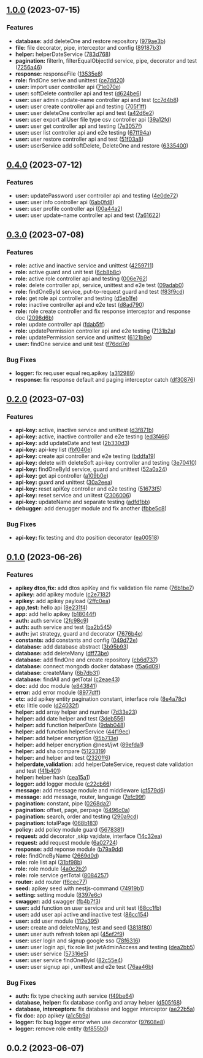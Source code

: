 ## [1.0.0](https://github.com/anucha-tk/spec-finder-api/compare/0.4.0...1.0.0) (2023-07-15)

### Features

- **database:** add deleteOne and restore repository ([979ae3b](https://github.com/anucha-tk/spec-finder-api/commit/979ae3bea64d6190aa5fadda34d434d7d548dff7))
- **file:** file decorator, pipe, interceptor and config ([89187b3](https://github.com/anucha-tk/spec-finder-api/commit/89187b307db129374953b18e68f288363e094e39))
- **helper:** helperDateService ([783d768](https://github.com/anucha-tk/spec-finder-api/commit/783d76831824b7e70f9d3be80b321ea2d9b24f16))
- **pagination:** filterIn, filterEqualObjectId service, pipe, decorator and test ([7256a46](https://github.com/anucha-tk/spec-finder-api/commit/7256a4687bf2db612e1c2dc5427e097bcd4f900b))
- **response:** responseFile ([13535e8](https://github.com/anucha-tk/spec-finder-api/commit/13535e873b7fa72721874f257772f0ff5a472124))
- **role:** findOne serive and unittest ([ce7dd20](https://github.com/anucha-tk/spec-finder-api/commit/ce7dd2057383b6de7a9304bbe6cd545b2560ccd5))
- **user:** import user controller api ([71e070e](https://github.com/anucha-tk/spec-finder-api/commit/71e070e959c0d725d105e467d39258e1b14dd131))
- **user:** softDelete controller api and test ([d624be6](https://github.com/anucha-tk/spec-finder-api/commit/d624be6cbc0005946fd262ff799265ae97af6175))
- **user:** user admin update-name controller api and test ([cc7d4b8](https://github.com/anucha-tk/spec-finder-api/commit/cc7d4b8b1c945d6685806c7f588b2baaf39849e5))
- **user:** user create controller api and testing ([705f1ff](https://github.com/anucha-tk/spec-finder-api/commit/705f1ffecf38262ec53632aef8f2ba626301b537))
- **user:** user deleteOne controller api and test ([a42d6e2](https://github.com/anucha-tk/spec-finder-api/commit/a42d6e2c21f27b03e200b22f079c97802efdfeef))
- **user:** user export allUser file type csv controller api ([39a12fd](https://github.com/anucha-tk/spec-finder-api/commit/39a12fd7e4306716f68f220a2d6ce38e008b2408))
- **user:** user get controller api and testing ([7e3057f](https://github.com/anucha-tk/spec-finder-api/commit/7e3057f434e85553584d7dcf941a824947bf4065))
- **user:** user list controller api and e2e testing ([67ff94a](https://github.com/anucha-tk/spec-finder-api/commit/67ff94af024d248438d735d8573bd265484e5164))
- **user:** user restore controller api and test ([51f03a8](https://github.com/anucha-tk/spec-finder-api/commit/51f03a88fd9a3642c56a86f4d9613553f6584fdd))
- **user:** userService add softDelete, DeleteOne and restore ([6335400](https://github.com/anucha-tk/spec-finder-api/commit/6335400ee942609eea92c0b1e8480f9a286828b5))

## [0.4.0](https://github.com/anucha-tk/spec-finder-api/compare/0.3.0...0.4.0) (2023-07-12)

### Features

- **user:** updatePassword user controller api and testing ([4e0de72](https://github.com/anucha-tk/spec-finder-api/commit/4e0de72532e8535327357096cf0d88bbcc4acc83))
- **user:** user info controller api ([6ab0fd8](https://github.com/anucha-tk/spec-finder-api/commit/6ab0fd865bd91be2d2e5a35bc4a9d96921304c70))
- **user:** user profile controller api ([00a44a2](https://github.com/anucha-tk/spec-finder-api/commit/00a44a28af1782d7e7c2c6c8eeb816113c01e83c))
- **user:** user update-name controller api and test ([7a61622](https://github.com/anucha-tk/spec-finder-api/commit/7a616223ee2dddd01ab83eb2d914073f9b7a5f35))

## [0.3.0](https://github.com/anucha-tk/spec-finder-api/compare/0.2.0...0.3.0) (2023-07-08)

### Features

- **role:** active and inactive service and unittest ([4259711](https://github.com/anucha-tk/spec-finder-api/commit/42597113acb305259d4ac958c6c33d01d7db7bf4))
- **role:** active guard and unit test ([6cb8b8c](https://github.com/anucha-tk/spec-finder-api/commit/6cb8b8cc355b6c7249c04d30cfab3dd638c58156))
- **role:** active role controller api and testing ([006e762](https://github.com/anucha-tk/spec-finder-api/commit/006e76225361f730f8ac6ad9433b478f8ce0c1d9))
- **role:** delete controller api, service, unittest and e2e test ([09adab0](https://github.com/anucha-tk/spec-finder-api/commit/09adab0a38467daa58241eb06ad1062b4dd37dcc))
- **role:** findOneById service, put-to-request guard and test ([f83f9cd](https://github.com/anucha-tk/spec-finder-api/commit/f83f9cd6d00502c7c4a5c7a98c706cf78ea378e6))
- **role:** get role api controller and testing ([d5eb1fe](https://github.com/anucha-tk/spec-finder-api/commit/d5eb1fe11ada8d853ddea93d55a5293d66119b6c))
- **role:** inactive controller api and e2e test ([d8ad790](https://github.com/anucha-tk/spec-finder-api/commit/d8ad79015f7b9752d861807058f28f0ff9d92aa1))
- **role:** role create controller and fix response interceptor and response doc ([2098d6b](https://github.com/anucha-tk/spec-finder-api/commit/2098d6bc34e5a3a9a35bf27376bf76ea0224ba3f))
- **role:** update controller api ([fdab5ff](https://github.com/anucha-tk/spec-finder-api/commit/fdab5fff4963ed14c782a25d3613b4784a53443d))
- **role:** updatePermission controller api and e2e testing ([7131b2a](https://github.com/anucha-tk/spec-finder-api/commit/7131b2a73f465aa49e29390f85d1c1e489f35f50))
- **role:** updatePermission service and unittest ([6121b9e](https://github.com/anucha-tk/spec-finder-api/commit/6121b9eec7c452c25216f69b87d31202d152fbcd))
- **user:** findOne service and unit test ([f76dd7e](https://github.com/anucha-tk/spec-finder-api/commit/f76dd7e03784fe46880fc333c409e2c17d310145))

### Bug Fixes

- **logger:** fix req.user equal req.apikey ([a312989](https://github.com/anucha-tk/spec-finder-api/commit/a312989f74520bbc18b0014a0bd17708f93b4a9b))
- **response:** fix response default and paging interceptor catch ([df30876](https://github.com/anucha-tk/spec-finder-api/commit/df308765d58bdb0ad49e101780dd72293c0e4c83))

## [0.2.0](https://github.com/anucha-tk/spec-finder-api/compare/0.1.0...0.2.0) (2023-07-03)

### Features

- **api-key:** active, inactive service and unittest ([d3f871b](https://github.com/anucha-tk/spec-finder-api/commit/d3f871b0180cc890548dfe7fb2ab5f73ce57e347))
- **api-key:** active, inactive controller and e2e testing ([ed3f466](https://github.com/anucha-tk/spec-finder-api/commit/ed3f4660d72f546eaf7b47d8ef8fe68737739722))
- **api-key:** add updateDate and test ([2b330d3](https://github.com/anucha-tk/spec-finder-api/commit/2b330d30d239eff44fd9cf3a8e98735ec060f2a2))
- **api-key:** api-key list ([fbf040e](https://github.com/anucha-tk/spec-finder-api/commit/fbf040e2d412431d982cb4222049bedcd9ea178d))
- **api-key:** create api controller and e2e testing ([bddfa19](https://github.com/anucha-tk/spec-finder-api/commit/bddfa196b971d75ff8cd4750875910501265ce48))
- **api-key:** delete with deleteSoft api-key controller and testing ([3e70410](https://github.com/anucha-tk/spec-finder-api/commit/3e7041062905adbfdb3f8fc60487d665542224e8))
- **api-key:** findOneById service, guard and unittest ([52a0a24](https://github.com/anucha-tk/spec-finder-api/commit/52a0a24768ca984a038c445a30d511126289d1be))
- **api-key:** get api controller ([a109b0e](https://github.com/anucha-tk/spec-finder-api/commit/a109b0e57e606aa0c566af67abf954ad758d258c))
- **api-key:** guard and unittest ([30a2eea](https://github.com/anucha-tk/spec-finder-api/commit/30a2eea14857130b4d866ef75eb91f415c6c0a23))
- **api-key:** reset apiKey controller and e2e testing ([51673f5](https://github.com/anucha-tk/spec-finder-api/commit/51673f56d6a25ad40542191cc0669e4a0bdf1ad5))
- **api-key:** reset service and uniitest ([2306006](https://github.com/anucha-tk/spec-finder-api/commit/23060063130fd4ad48e8abfa78df0515ee73a192))
- **api-key:** updateName and separate testing ([adfd1bb](https://github.com/anucha-tk/spec-finder-api/commit/adfd1bb04146aeea31caf66b7a685f7ad738374f))
- **debugger:** add denugger module and fix another ([fbbe5c8](https://github.com/anucha-tk/spec-finder-api/commit/fbbe5c8067e870cdcfc6996f81e73c29bf062913))

### Bug Fixes

- **api-key:** fix testing and dto position decorator ([ea00518](https://github.com/anucha-tk/spec-finder-api/commit/ea00518e534c592bceb9be8b823835c498774bb9))

## [0.1.0](https://github.com/anucha-tk/spec-finder-api/compare/0.0.2...0.1.0) (2023-06-26)

### Features

- **apikey dtos,fix:** add dtos apiKey and fix validation file name ([76b1be7](https://github.com/anucha-tk/spec-finder-api/commit/76b1be7d1041d230f1f879e1cb0c1c1a063c8685))
- **apikey:** add apikey module ([c2e7182](https://github.com/anucha-tk/spec-finder-api/commit/c2e7182a0a2320fd545e91570d59c9046bc5444b))
- **apikey:** add apikey payload ([2ffc0ea](https://github.com/anucha-tk/spec-finder-api/commit/2ffc0ea0d42d072adcda64c3704c4ebec211c9eb))
- **app,test:** hello api ([8e231f4](https://github.com/anucha-tk/spec-finder-api/commit/8e231f4d72bfc7d4c5549b0af83c8f7c601fe5b6))
- **app:** add hello apikey ([b18044f](https://github.com/anucha-tk/spec-finder-api/commit/b18044f2b82aa2f91b2c984ef6242e12dd837e15))
- **auth:** auth service ([2fc98c9](https://github.com/anucha-tk/spec-finder-api/commit/2fc98c9741f7736609e90f18a680dc3cebc1c519))
- **auth:** auth service and test ([ba2b545](https://github.com/anucha-tk/spec-finder-api/commit/ba2b545af23611bd7194650e18a6135dbde79cda))
- **auth:** jwt strategy, guard and decorator ([7676b4e](https://github.com/anucha-tk/spec-finder-api/commit/7676b4edb4d08ff4317f041ff64cf865ffa6512a))
- **constants:** add constants and config ([049d72e](https://github.com/anucha-tk/spec-finder-api/commit/049d72e69104e2a3f5ef15f556380ce5946aff7d))
- **database:** add database abstract ([3b95b93](https://github.com/anucha-tk/spec-finder-api/commit/3b95b939c3a07aac864b946117b831c8e6d195bb))
- **database:** add deleteMany ([dff73be](https://github.com/anucha-tk/spec-finder-api/commit/dff73bebb00808137e05a6b010a1001c7102b712))
- **database:** add findOne and create repository ([cb6d737](https://github.com/anucha-tk/spec-finder-api/commit/cb6d737b619898406be474d02ba8284e1f7c95ca))
- **database:** connect mongodb docker database ([f5a6d09](https://github.com/anucha-tk/spec-finder-api/commit/f5a6d09812c0e8d1a71f697b5b7b81a410d05156))
- **database:** createMany ([6b7db31](https://github.com/anucha-tk/spec-finder-api/commit/6b7db31c468d791379650179b999931ddba683c0))
- **database:** findAll and getTotal ([c2eae43](https://github.com/anucha-tk/spec-finder-api/commit/c2eae43073342cc2bd8a562bd28e7a92e5cf29e5))
- **doc:** add doc module ([e843841](https://github.com/anucha-tk/spec-finder-api/commit/e8438417ef2e24f06be02edd9a6ff95ae085d872))
- **error:** add error module ([8977dff](https://github.com/anucha-tk/spec-finder-api/commit/8977dff557847a2ee3471d7c6f2e811b3497f98a))
- **etc:** add apikey entity pagination constant, interface role ([8e4a78c](https://github.com/anucha-tk/spec-finder-api/commit/8e4a78c2bf63a8ac44522fbf7cd38e98d0c5706c))
- **etc:** little code ([d24032f](https://github.com/anucha-tk/spec-finder-api/commit/d24032f11db0ee0b4397bac668d3c8b7a871bd59))
- **helper:** add array helper and number ([7d33e23](https://github.com/anucha-tk/spec-finder-api/commit/7d33e23ce1fdd6ba5a08d63bdb92493c66dcb86d))
- **helper:** add date helper and test ([3deb556](https://github.com/anucha-tk/spec-finder-api/commit/3deb55687785845c825115b291166b45fbcd9ebb))
- **helper:** add function helperDate ([9dab048](https://github.com/anucha-tk/spec-finder-api/commit/9dab0480093e0c57551ca22f4abf5d985ab837e7))
- **helper:** add function helperService ([44f19ec](https://github.com/anucha-tk/spec-finder-api/commit/44f19ec39c3c8095aab1fdf6adbe04a600534811))
- **helper:** add helper encryption ([95b713e](https://github.com/anucha-tk/spec-finder-api/commit/95b713e26128b0ddf36a5b57ba9fb51e302a615f))
- **helper:** add helper encryption @nest/jwt ([89efda1](https://github.com/anucha-tk/spec-finder-api/commit/89efda17dc7d6d5848ed9a951835c4009ff40dbd))
- **helper:** add sha compare ([5123319](https://github.com/anucha-tk/spec-finder-api/commit/51233198125b7f52bf2532374f04a64ec0b7dcfd))
- **helper:** and helper and test ([2320ff6](https://github.com/anucha-tk/spec-finder-api/commit/2320ff6a5e151ed911f5af4a90f168cfb4aa68a2))
- **helperdate,validation:** add helperDateService, request date validation and test ([f41b401](https://github.com/anucha-tk/spec-finder-api/commit/f41b401e3fd2c30bce818dbf15c4fcd2f1c89790))
- **helper:** helper hash ([cea15a1](https://github.com/anucha-tk/spec-finder-api/commit/cea15a181471ca582938ce15ccf05c8abc2c42e0))
- **logger:** add logger module ([c22cb66](https://github.com/anucha-tk/spec-finder-api/commit/c22cb6652aca3d6276d60b6abfc633dc8a6215de))
- **message:** add message module and middleware ([cf579d6](https://github.com/anucha-tk/spec-finder-api/commit/cf579d63bdf0d81221d68c2bb0b5103442db6b2f))
- **message:** add message, router, language ([7efc99f](https://github.com/anucha-tk/spec-finder-api/commit/7efc99f4de8c38503beef5e3bdcb3a486b590d54))
- **pagination:** constant, pipe ([0268da2](https://github.com/anucha-tk/spec-finder-api/commit/0268da2e38c4e78bbe1b31e318ecb5207916534b))
- **pagination:** offset, page, perpage ([6496c0a](https://github.com/anucha-tk/spec-finder-api/commit/6496c0a961e6176a63d9fe9cc9cecd7598e476b6))
- **pagination:** search, order and testing ([290a9cd](https://github.com/anucha-tk/spec-finder-api/commit/290a9cdde1e4b5a99cd0eab92391bff22bb25792))
- **pagination:** totalPage ([068b183](https://github.com/anucha-tk/spec-finder-api/commit/068b183f10ba3d27e51b6880bb219a1048f7ac0c))
- **policy:** add policy module guard ([5678381](https://github.com/anucha-tk/spec-finder-api/commit/567838194516f329a9ec4c2d74dc59c1f40190df))
- **request:** add decorator ,skip va;idate, interface ([14c32ea](https://github.com/anucha-tk/spec-finder-api/commit/14c32ea7b8ba7aa8204ee580e9c1e1413bdad729))
- **request:** add request module ([6a02724](https://github.com/anucha-tk/spec-finder-api/commit/6a02724c3dbe26179c96971d80fa170f0c0649f4))
- **response:** add reponse module ([b79a9dd](https://github.com/anucha-tk/spec-finder-api/commit/b79a9dd8c1613723935393e7afc8a19b44e1feac))
- **role:** findOneByName ([2669d0d](https://github.com/anucha-tk/spec-finder-api/commit/2669d0db0255424305034576dd39ee3f1635a3c3))
- **role:** role list api ([31bf98b](https://github.com/anucha-tk/spec-finder-api/commit/31bf98bac256e4716ef50a0eaa886821e7b43869))
- **role:** role module ([4a0c2b2](https://github.com/anucha-tk/spec-finder-api/commit/4a0c2b2bfc5ca998d3c81254c162313404b9e647))
- **role:** role service getTotal ([8084257](https://github.com/anucha-tk/spec-finder-api/commit/80842579804016159a0fa966538d6a58e7f865f4))
- **router:** add router ([f6cec77](https://github.com/anucha-tk/spec-finder-api/commit/f6cec77026340c9ea3a085ad976485cd3f02188e))
- **seed:** apikey seed with nestjs-command ([74919b1](https://github.com/anucha-tk/spec-finder-api/commit/74919b1fe6c0eaf8ed46034883b613cd3aad3d8f))
- **setting:** setting module ([8397e6c](https://github.com/anucha-tk/spec-finder-api/commit/8397e6cda40d4872c78599cf049ed3c9fc375e7f))
- **swagger:** add swagger ([fb4b7f3](https://github.com/anucha-tk/spec-finder-api/commit/fb4b7f33f016d6aa782b54d38d255fdf4d441d76))
- **user:** add function on user service and unit test ([68cc1fb](https://github.com/anucha-tk/spec-finder-api/commit/68cc1fbc3c509976129c637621bfc66e121e9e45))
- **user:** add user api active and inactive test ([86cc154](https://github.com/anucha-tk/spec-finder-api/commit/86cc154b50eefeb6717aed47ad26584c49623e3f))
- **user:** add user module ([112e395](https://github.com/anucha-tk/spec-finder-api/commit/112e395abcf692412d5be6263b5d7966cfd3c740))
- **user:** create and deleteMany, test and seed ([3818f80](https://github.com/anucha-tk/spec-finder-api/commit/3818f805366ee62adc2da3d860df2773059c9667))
- **user:** user auth refresh token api ([45ef2f9](https://github.com/anucha-tk/spec-finder-api/commit/45ef2f980c5736c67fb07c6fa4b817b806d79abb))
- **user:** user login and signup google sso ([78f6316](https://github.com/anucha-tk/spec-finder-api/commit/78f631613243e53b605c859e365b57f2654aad76))
- **user:** user login api, fix role list jwtAdminAccess and testing ([dea2bb5](https://github.com/anucha-tk/spec-finder-api/commit/dea2bb544625f483b7de31b7daef0846510457fe))
- **user:** user service ([57316e5](https://github.com/anucha-tk/spec-finder-api/commit/57316e542a7787a9eb2534305f9d54c0e61b9475))
- **user:** user service findOneById ([82c55e4](https://github.com/anucha-tk/spec-finder-api/commit/82c55e48d64b0056c1dc947ebb0a36a4ab558513))
- **user:** user signup api , unittest and e2e test ([76aa46b](https://github.com/anucha-tk/spec-finder-api/commit/76aa46b6896f2f6a8a2a71636ddef48b047df668))

### Bug Fixes

- **auth:** fix type checking auth service ([f49be64](https://github.com/anucha-tk/spec-finder-api/commit/f49be64884fc5b3ea70cdbd358bd17fa4f9ad49e))
- **database, helper:** fix database config and array helper ([d505f68](https://github.com/anucha-tk/spec-finder-api/commit/d505f68a1e7ee09b0ee396f36b6d49cbdb1f1d93))
- **database, interceptors:** fix database and logger interceptor ([ae22b5a](https://github.com/anucha-tk/spec-finder-api/commit/ae22b5a22180efe08d8356e2c937c8d7799f794d))
- **fix doc:** app apikey ([a1c5b9a](https://github.com/anucha-tk/spec-finder-api/commit/a1c5b9ad4ee95b7e3e7efec748ea431a61f335a6))
- **logger:** fix bug logger error when use decorator ([97608e8](https://github.com/anucha-tk/spec-finder-api/commit/97608e8ee0f22b602f85226cbdc08f990995e573))
- **logger:** remove role entity ([bf855b0](https://github.com/anucha-tk/spec-finder-api/commit/bf855b0e1f592b903784ea187d8115490f9c0c9d))

## 0.0.2 (2023-06-07)
